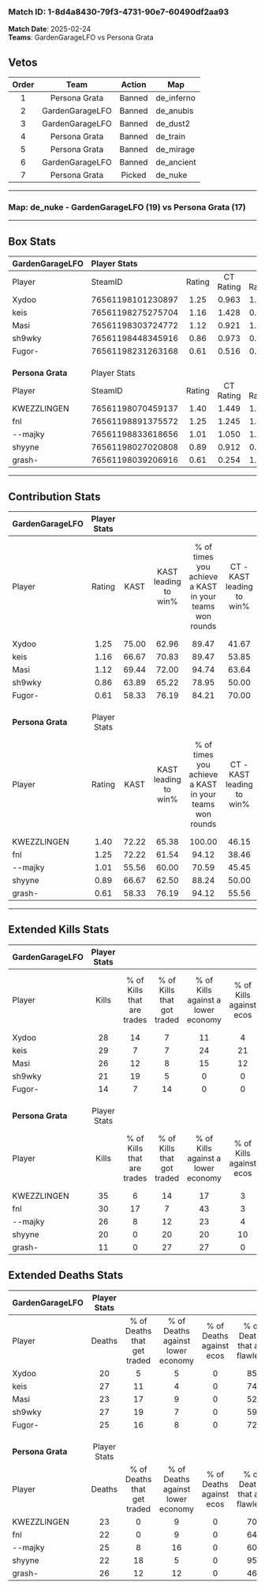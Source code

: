 ### Match ID: 1-8d4a8430-79f3-4731-90e7-60490df2aa93  
**Match Date**: 2025-02-24  
**Teams**: GardenGarageLFO vs Persona Grata  

## Vetos  

| Order | Team | Action | Map |
| :---: | :--: | :----: | --- |
| 1 | Persona Grata | Banned | de_inferno |
| 2 | GardenGarageLFO | Banned | de_anubis |
| 3 | GardenGarageLFO | Banned | de_dust2 |
| 4 | Persona Grata | Banned | de_train |
| 5 | Persona Grata | Banned | de_mirage |
| 6 | GardenGarageLFO | Banned | de_ancient |
| 7 | Persona Grata | Picked | de_nuke |

---  

### **Map**: de_nuke - GardenGarageLFO (19) vs Persona Grata (17)  
---  

## Box Stats  

| **GardenGarageLFO** | Player Stats      |        |           |          |       |      |       |         |        |      |     |
| :- | :- | :-: | :-: | :-: | :-: | :-: | :-: | :-: | :-: | :-: | :-: |
| Player              | SteamID           | Rating | CT Rating | T Rating | KAST  | ADR  | Kills | Assists | Deaths | K/D  | HS% |
| Xydoo               | 76561198101230897 |  1.25  |   0.963   |  1.575   | 75.00 | 77.7 |  28   |    6    |   20   | 1.40 | 14  |
| keis                | 76561198275275704 |  1.16  |   1.428   |  0.983   | 66.67 | 89.3 |  29   |   11    |   27   | 1.07 | 48  |
| Masi                | 76561198303724772 |  1.12  |   0.921   |  1.448   | 69.44 | 79.4 |  26   |    6    |   23   | 1.13 | 61  |
| sh9wky              | 76561198448345916 |  0.86  |   0.973   |  0.898   | 63.89 | 68.1 |  21   |    4    |   27   | 0.78 | 66  |
| Fugor-              | 76561198231263168 |  0.61  |   0.516   |  0.837   | 58.33 | 44.0 |  14   |    6    |   25   | 0.56 | 35  |
|                     |                   |        |           |          |       |      |       |         |        |      |     |
|                     |                   |        |           |          |       |      |       |         |        |      |     |
|                     |                   |        |           |          |       |      |       |         |        |      |     |
| **Persona Grata**   | Player Stats      |        |           |          |       |      |       |         |        |      |     |
| Player              | SteamID           | Rating | CT Rating | T Rating | KAST  | ADR  | Kills | Assists | Deaths | K/D  | HS% |
| KWEZZLINGEN         | 76561198070459137 |  1.40  |   1.449   |  1.326   | 72.22 | 91.8 |  35   |    6    |   23   | 1.52 | 62  |
| fnl                 | 76561198891375572 |  1.25  |   1.245   |  1.268   | 72.22 | 77.1 |  30   |    8    |   22   | 1.36 | 56  |
| --majky             | 76561198833618656 |  1.01  |   1.050   |  1.025   | 55.56 | 85.3 |  26   |    5    |   25   | 1.04 | 61  |
| shyyne              | 76561198027020808 |  0.89  |   0.912   |  0.966   | 66.67 | 54.8 |  20   |    6    |   22   | 0.91 | 35  |
| grash-              | 76561198039206916 |  0.61  |   0.254   |  1.024   | 58.33 | 62.6 |  11   |   15    |   26   | 0.42 | 63  |
---  

## Contribution Stats  

| **GardenGarageLFO** | Player Stats |       |                      |                                                        |                           |                                                             |                          |                                                            |
| :- | :-: | :-: | :-: | :-: | :-: | :-: | :-: | :-: |
| Player              |    Rating    | KAST  | KAST leading to win% | % of times you achieve a KAST in your teams won rounds | CT - KAST leading to win% | CT - % of times you achieve a KAST in your teams won rounds | T - KAST leading to win% | T - % of times you achieve a KAST in your teams won rounds |
| Xydoo               |     1.25     | 75.00 |        62.96         |                         89.47                          |           41.67           |                            71.43                            |          80.00           |                           100.00                           |
| keis                |     1.16     | 66.67 |        70.83         |                         89.47                          |           53.85           |                           100.00                            |          90.91           |                           83.33                            |
| Masi                |     1.12     | 69.44 |        72.00         |                         94.74                          |           63.64           |                           100.00                            |          78.57           |                           91.67                            |
| sh9wky              |     0.86     | 63.89 |        65.22         |                         78.95                          |           50.00           |                            85.71                            |          81.82           |                           75.00                            |
| Fugor-              |     0.61     | 58.33 |        76.19         |                         84.21                          |           70.00           |                           100.00                            |          81.82           |                           75.00                            |
|                     |              |       |                      |                                                        |                           |                                                             |                          |                                                            |
|                     |              |       |                      |                                                        |                           |                                                             |                          |                                                            |
|                     |              |       |                      |                                                        |                           |                                                             |                          |                                                            |
| **Persona Grata**   | Player Stats |       |                      |                                                        |                           |                                                             |                          |                                                            |
| Player              |    Rating    | KAST  | KAST leading to win% | % of times you achieve a KAST in your teams won rounds | CT - KAST leading to win% | CT - % of times you achieve a KAST in your teams won rounds | T - KAST leading to win% | T - % of times you achieve a KAST in your teams won rounds |
| KWEZZLINGEN         |     1.40     | 72.22 |        65.38         |                         100.00                         |           46.15           |                           100.00                            |          84.62           |                           100.00                           |
| fnl                 |     1.25     | 72.22 |        61.54         |                         94.12                          |           38.46           |                            83.33                            |          84.62           |                           100.00                           |
| --majky             |     1.01     | 55.56 |        60.00         |                         70.59                          |           45.45           |                            83.33                            |          77.78           |                           63.64                            |
| shyyne              |     0.89     | 66.67 |        62.50         |                         88.24                          |           50.00           |                           100.00                            |          75.00           |                           81.82                            |
| grash-              |     0.61     | 58.33 |        76.19         |                         94.12                          |           55.56           |                            83.33                            |          91.67           |                           100.00                           |
---  

## Extended Kills Stats  

| **GardenGarageLFO** | Player Stats |                            |                            |                                    |                         |                              |                                 |                                       |                    |           |
| :- | :-: | :-: | :-: | :-: | :-: | :-: | :-: | :-: | :-: | :-: |
| Player              |    Kills     | % of Kills that are trades | % of Kills that got traded | % of Kills against a lower economy | % of Kills against ecos | % of Kills that are flawless | % of Kills that are close duels | % of Kills that are assisted by flash | Pistol Round Kills | AWP Kills |
| Xydoo               |      28      |             14             |             7              |                 11                 |            4            |              75              |                0                |                   0                   |         21         |     0     |
| keis                |      29      |             7              |             7              |                 24                 |           21            |              66              |               10                |                   0                   |         0          |     3     |
| Masi                |      26      |             12             |             8              |                 15                 |           12            |              58              |                4                |                   4                   |         0          |     1     |
| sh9wky              |      21      |             19             |             5              |                 0                  |            0            |              67              |               14                |                  10                   |         0          |     4     |
| Fugor-              |      14      |             7              |             14             |                 0                  |            0            |              43              |                0                |                   0                   |         1          |     2     |
|                     |              |                            |                            |                                    |                         |                              |                                 |                                       |                    |           |
|                     |              |                            |                            |                                    |                         |                              |                                 |                                       |                    |           |
|                     |              |                            |                            |                                    |                         |                              |                                 |                                       |                    |           |
| **Persona Grata**   | Player Stats |                            |                            |                                    |                         |                              |                                 |                                       |                    |           |
| Player              |    Kills     | % of Kills that are trades | % of Kills that got traded | % of Kills against a lower economy | % of Kills against ecos | % of Kills that are flawless | % of Kills that are close duels | % of Kills that are assisted by flash | Pistol Round Kills | AWP Kills |
| KWEZZLINGEN         |      35      |             6              |             14             |                 17                 |            3            |              71              |                6                |                   0                   |         0          |     3     |
| fnl                 |      30      |             17             |             7              |                 43                 |            3            |              60              |                0                |                   0                   |         0          |     0     |
| --majky             |      26      |             8              |             12             |                 23                 |            4            |              65              |                0                |                   4                   |         0          |     2     |
| shyyne              |      20      |             0              |             20             |                 20                 |           10            |              85              |                0                |                   0                   |         12         |     0     |
| grash-              |      11      |             0              |             27             |                 27                 |            0            |              55              |                9                |                   9                   |         0          |     0     |
## Extended Deaths Stats  

| **GardenGarageLFO** | Player Stats |                             |                                   |                          |                               |                            |                           |               |
| :- | :-: | :-: | :-: | :-: | :-: | :-: | :-: | :-: |
| Player              |    Deaths    | % of Deaths that get traded | % of Deaths against lower economy | % of Deaths against ecos | % of Deaths that are flawless | % of Deaths that are close | % of Deaths while blinded | Deaths to AWP |
| Xydoo               |      20      |              5              |                 5                 |            0             |              85               |             0              |             5             |       2       |
| keis                |      27      |             11              |                 4                 |            0             |              74               |             4              |             0             |       4       |
| Masi                |      23      |             17              |                 9                 |            0             |              52               |             0              |             0             |       2       |
| sh9wky              |      27      |             19              |                 7                 |            0             |              59               |             4              |             4             |       3       |
| Fugor-              |      25      |             16              |                 8                 |            0             |              72               |             4              |             0             |       1       |
|                     |              |                             |                                   |                          |                               |                            |                           |               |
|                     |              |                             |                                   |                          |                               |                            |                           |               |
|                     |              |                             |                                   |                          |                               |                            |                           |               |
| **Persona Grata**   | Player Stats |                             |                                   |                          |                               |                            |                           |               |
| Player              |    Deaths    | % of Deaths that get traded | % of Deaths against lower economy | % of Deaths against ecos | % of Deaths that are flawless | % of Deaths that are close | % of Deaths while blinded | Deaths to AWP |
| KWEZZLINGEN         |      23      |              0              |                 9                 |            0             |              70               |             4              |             0             |       6       |
| fnl                 |      22      |              0              |                 9                 |            0             |              64               |             9              |             5             |       4       |
| --majky             |      25      |              8              |                16                 |            0             |              60               |             8              |             8             |       1       |
| shyyne              |      22      |             18              |                 5                 |            0             |              95               |             0              |             0             |       8       |
| grash-              |      26      |             12              |                12                 |            0             |              46               |             8              |             0             |       3       |
